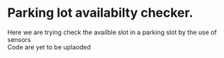 # Parking lot availabilty checker.

Here we are trying check the availble slot in a parking slot by the use of sensors \
Code are yet to be uplaoded

